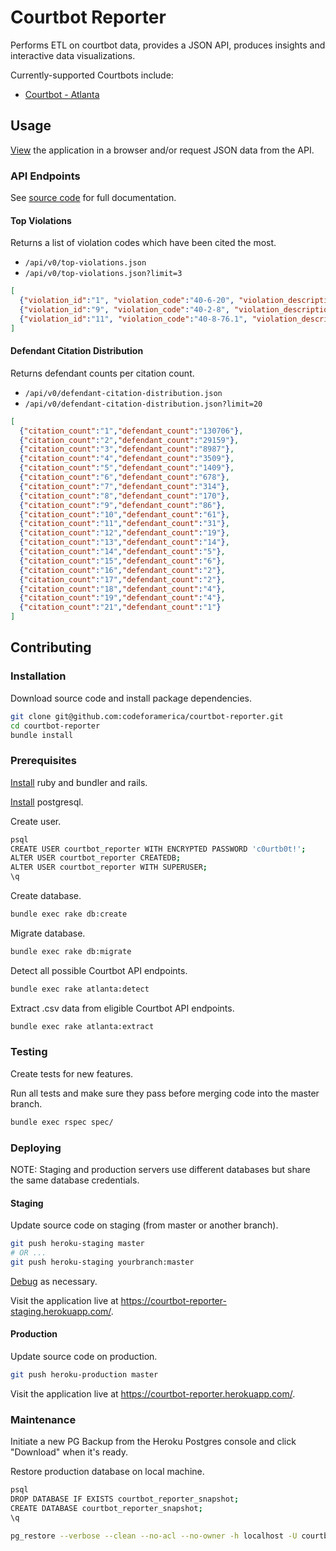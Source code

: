 # Courtbot Reporter

Performs ETL on courtbot data, provides a JSON API, produces insights and interactive data visualizations.

Currently-supported Courtbots include:
  + [Courtbot - Atlanta](https://github.com/codeforamerica/courtbot)

## Usage

[View](https://courtbot-reporter.herokuapp.com/) the application in a browser and/or request JSON data from the API.

### API Endpoints

See [source code](/app/controllers/api/v0/) for full documentation.

#### Top Violations

Returns a list of violation codes which have been cited the most.

 + `/api/v0/top-violations.json`
 + `/api/v0/top-violations.json?limit=3`

```` json
[
  {"violation_id":"1", "violation_code":"40-6-20", "violation_description":"FAIL TO OBEY TRAF CTRL DEVICE", "citation_count":"3469"},
  {"violation_id":"9", "violation_code":"40-2-8", "violation_description":"NO TAG/ NO DECAL", "citation_count":"2515"},
  {"violation_id":"11", "violation_code":"40-8-76.1", "violation_description":"SAFETY BELT VIOLATION", "citation_count":"1960"}
]
````

#### Defendant Citation Distribution

Returns defendant counts per citation count.

 + `/api/v0/defendant-citation-distribution.json`
 + `/api/v0/defendant-citation-distribution.json?limit=20`

```` json
[
  {"citation_count":"1","defendant_count":"130706"},
  {"citation_count":"2","defendant_count":"29159"},
  {"citation_count":"3","defendant_count":"8987"},
  {"citation_count":"4","defendant_count":"3509"},
  {"citation_count":"5","defendant_count":"1409"},
  {"citation_count":"6","defendant_count":"678"},
  {"citation_count":"7","defendant_count":"314"},
  {"citation_count":"8","defendant_count":"170"},
  {"citation_count":"9","defendant_count":"86"},
  {"citation_count":"10","defendant_count":"61"},
  {"citation_count":"11","defendant_count":"31"},
  {"citation_count":"12","defendant_count":"19"},
  {"citation_count":"13","defendant_count":"14"},
  {"citation_count":"14","defendant_count":"5"},
  {"citation_count":"15","defendant_count":"6"},
  {"citation_count":"16","defendant_count":"2"},
  {"citation_count":"17","defendant_count":"2"},
  {"citation_count":"18","defendant_count":"4"},
  {"citation_count":"19","defendant_count":"4"},
  {"citation_count":"21","defendant_count":"1"}
]
````











## Contributing

### Installation

Download source code and install package dependencies.

```` sh
git clone git@github.com:codeforamerica/courtbot-reporter.git
cd courtbot-reporter
bundle install
````

### Prerequisites

[Install](http://data-creative.info/process-documentation/2015/07/18/how-to-set-up-a-mac-development-environment.html#ruby) ruby and bundler and rails.

[Install](http://data-creative.info/process-documentation/2015/07/18/how-to-set-up-a-mac-development-environment.html#postgresql) postgresql.

Create user.

```` sh
psql
CREATE USER courtbot_reporter WITH ENCRYPTED PASSWORD 'c0urtb0t!';
ALTER USER courtbot_reporter CREATEDB;
ALTER USER courtbot_reporter WITH SUPERUSER;
\q
````

Create database.

```` sh
bundle exec rake db:create
````

Migrate database.

```` sh
bundle exec rake db:migrate
````

Detect all possible Courtbot API endpoints.

```` sh
bundle exec rake atlanta:detect
````

Extract .csv data from eligible Courtbot API endpoints.

```` sh
bundle exec rake atlanta:extract
````








### Testing

Create tests for new features.

Run all tests and make sure they pass before merging code into the master branch.

```` sh
bundle exec rspec spec/
````

### Deploying

NOTE: Staging and production servers use different databases but share the same database credentials.

#### Staging

Update source code on staging (from master or another branch).

```` sh
git push heroku-staging master
# OR ...
git push heroku-staging yourbranch:master
````

[Debug](http://data-creative.info/process-documentation/2015/07/25/how-to-deploy-a-rails-app-to-heroku.html#debugging) as necessary.

Visit the application live at https://courtbot-reporter-staging.herokuapp.com/.

#### Production

Update source code on production.

```` sh
git push heroku-production master
````

Visit the application live at https://courtbot-reporter.herokuapp.com/.

### Maintenance

Initiate a new PG Backup from the Heroku Postgres console and click "Download" when it's ready.

Restore production database on local machine.

```` sh
psql
DROP DATABASE IF EXISTS courtbot_reporter_snapshot;
CREATE DATABASE courtbot_reporter_snapshot;
\q

pg_restore --verbose --clean --no-acl --no-owner -h localhost -U courtbot_reporter -d courtbot_reporter_snapshot latest.dump
````

